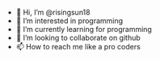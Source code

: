- 👋 Hi, I’m @risingsun18
- 👀 I’m interested in programming 
- 🌱 I’m currently learning for programming 
- 💞️ I’m looking to collaborate on github
- 📫 How to reach me like a pro coders

<!---
risingsun18/risingsun18 is a ✨ special ✨ repository because its `README.md` (this file) appears on your GitHub profile.
You can click the Preview link to take a look at your changes.
--->

